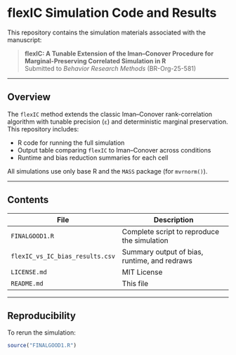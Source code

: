 # flexIC Simulation Code and Results

This repository contains the simulation materials associated with the manuscript:

> **flexIC: A Tunable Extension of the Iman–Conover Procedure for Marginal-Preserving Correlated Simulation in R**  
> Submitted to *Behavior Research Methods* (BR-Org-25-581)

---

## Overview

The `flexIC` method extends the classic Iman–Conover rank-correlation algorithm with tunable precision (`ε`) and deterministic marginal preservation. This repository includes:

- R code for running the full simulation
- Output table comparing `flexIC` to Iman–Conover across conditions
- Runtime and bias reduction summaries for each cell

All simulations use only base R and the `MASS` package (for `mvrnorm()`).

---

## Contents

| File | Description |
|------|-------------|
| `FINALGOOD1.R` | Complete script to reproduce the simulation |
| `flexIC_vs_IC_bias_results.csv` | Summary output of bias, runtime, and redraws |
| `LICENSE.md` | MIT License |
| `README.md` | This file |

---

## Reproducibility

To rerun the simulation:

```r
source("FINALGOOD1.R")

